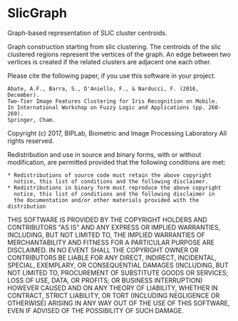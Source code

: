 # SlicGraph
Graph-based representation of SLIC cluster centroids.

Graph construction starting from slic clustering. The centroids of the
slic clustered regions represent the vertices of the graph. An edge
between two vertices is created if the related clusters are adjacent
one each other. 


Please cite the following paper, if you use this software in your
project.

    Abate, A.F., Barra, S., D'Aniello, F., & Narducci, F. (2016, December). 
    Two-Tier Image Features Clustering for Iris Recognition on Mobile. 
    In International Workshop on Fuzzy Logic and Applications (pp. 260-269). 
    Springer, Cham.

Copyright (c) 2017, BIPLab, Biometric and Image Processing Laboratory
All rights reserved.

Redistribution and use in source and binary forms, with or without
modification, are permitted provided that the following conditions are
met:

    * Redistributions of source code must retain the above copyright
      notice, this list of conditions and the following disclaimer.
    * Redistributions in binary form must reproduce the above copyright
      notice, this list of conditions and the following disclaimer in
      the documentation and/or other materials provided with the distribution

THIS SOFTWARE IS PROVIDED BY THE COPYRIGHT HOLDERS AND CONTRIBUTORS "AS IS"
AND ANY EXPRESS OR IMPLIED WARRANTIES, INCLUDING, BUT NOT LIMITED TO, THE
IMPLIED WARRANTIES OF MERCHANTABILITY AND FITNESS FOR A PARTICULAR PURPOSE
ARE DISCLAIMED. IN NO EVENT SHALL THE COPYRIGHT OWNER OR CONTRIBUTORS BE
LIABLE FOR ANY DIRECT, INDIRECT, INCIDENTAL, SPECIAL, EXEMPLARY, OR
CONSEQUENTIAL DAMAGES (INCLUDING, BUT NOT LIMITED TO, PROCUREMENT OF
SUBSTITUTE GOODS OR SERVICES; LOSS OF USE, DATA, OR PROFITS; OR BUSINESS
INTERRUPTION) HOWEVER CAUSED AND ON ANY THEORY OF LIABILITY, WHETHER IN
CONTRACT, STRICT LIABILITY, OR TORT (INCLUDING NEGLIGENCE OR OTHERWISE)
ARISING IN ANY WAY OUT OF THE USE OF THIS SOFTWARE, EVEN IF ADVISED OF THE
POSSIBILITY OF SUCH DAMAGE.
